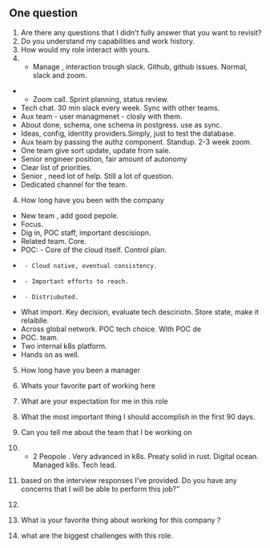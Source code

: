 One question
------------
1. Are there any questions that I didn’t fully answer that you want to revisit?
2. Do you understand my capabilities and work history. 
3. How would my role interact with yours.
4. - Manage , interaction trough slack. Github, github issues. Normal, slack and zoom.
-  - Zoom call. Sprint planning, status review.
-    Tech chat. 30 min slack every week. Sync with other teams.
-    Aux team - user managmenet - closly with them. 
-    About done, schema, one schema in postgress. use as sync.
-    Ideas, config, identity providers.Simply, just to test the database. 
-    Aux team by passing the authz component. Standup. 2-3 week zoom. 
-    One team give sort update, update from sale. 
-    Senior engineer position, fair amount of autonomy 
-    Clear list of priorities. 
-    Senior , need lot of help. Still a lot of question. 
-    Dedicated channel for the team. 
4. How long have you been with the company
- New team , add good pepole. 
- Focus. 
- Dig in, POC staff, important descisiopn. 
- Related team. Core. 
- POC: - Core of the cloud itself. Control plan.
-      - Cloud native, eventual consistency.
-      - Important efforts to reach.
-      - Distriubuted. 
- What import. Key decision, evaluate tech desciriotn. Store state, make it relaiblle.
- Across global network. POC tech choice. With POC de
- POC. team. 
- Two internal k8s platform. 
- Hands on as well. 
5. How long have you been a manager
6. Whats your favorite part of working here
7. What are your expectation for me in this role
8. What the most important thing I should accomplish in the first 90 days.  
9. Can you tell me about the team that I be working on
10.  - 2 Peopole . Very advanced in k8s. Preaty solid in rust. Digital ocean. Managed k8s. Tech lead.
10. based on the interview responses I’ve provided. Do you have any concerns that I will be able to perform this job?”






2. 
3. What is your favorite thing about working for this company ?
4. what are the biggest challenges with this role.

